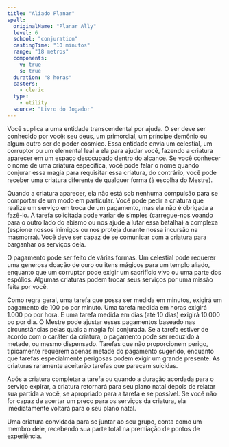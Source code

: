 ```yaml
---
title: "Aliado Planar"
spell:
  originalName: "Planar Ally"
  level: 6
  school: "conjuration"
  castingTime: "10 minutos"
  range: "18 metros"
  components:
    v: true
    s: true
  duration: "8 horas"
  casters:
    - cleric
  type:
    - utility
  source: "Livro do Jogador"
---
```


Você suplica a uma entidade transcendental por ajuda. O ser deve ser conhecido por você: seu deus, um primordial, um príncipe demônio ou algum outro ser de poder cósmico. Essa entidade envia um celestial, um corruptor ou um elemental leal a ela para ajudar você, fazendo a criatura aparecer em um espaço desocupado dentro do alcance. Se você conhecer o nome de uma criatura especifica, você pode falar o nome quando conjurar essa magia para requisitar essa criatura, do contrário, você pode receber uma criatura diferente de qualquer forma (à escolha do Mestre).

Quando a criatura aparecer, ela não está sob nenhuma compulsão para se comportar de um modo em particular. Você pode pedir a criatura que realize um serviço em troca de um pagamento, mas ela não é obrigada a fazê-lo. A tarefa solicitada pode variar de simples (carregue-nos voando para o outro lado do abismo ou nos ajude a lutar essa batalha) a complexa (espione nossos inimigos ou nos proteja durante nossa incursão na masmorra). Você deve ser capaz de se comunicar com a criatura para barganhar os serviços dela.

O pagamento pode ser feito de várias formas. Um celestial pode requerer uma generosa doação de ouro ou itens mágicos para um templo aliado, enquanto que um corruptor pode exigir um sacrifício vivo ou uma parte dos espólios. Algumas criaturas podem trocar seus serviços por uma missão feita por você.

Como regra geral, uma tarefa que possa ser medida em minutos, exigirá um pagamento de 100 po por minuto. Uma tarefa medida em horas exigirá 1.000 po por hora. E uma tarefa medida em dias (até 10 dias) exigirá 10.000 po por dia. O Mestre pode ajustar esses pagamentos baseado nas circunstâncias pelas quais a magia foi conjurada. Se a tarefa estiver de acordo com o caráter da criatura, o pagamento pode ser reduzido à metade, ou mesmo dispensado. Tarefas que não proporcionem perigo, tipicamente requerem apenas metade do pagamento sugerido, enquanto que tarefas especialmente perigosas podem exigir um grande presente. As criaturas raramente aceitarão tarefas que pareçam suicidas.

Após a criatura completar a tarefa ou quando a duração acordada para o serviço expirar, a criatura retornará para seu plano natal depois de relatar sua partida a você, se apropriado para a tarefa e se possível. Se você não for capaz de acertar um preço para os serviços da criatura, ela imediatamente voltará para o seu plano natal.

Uma criatura convidada para se juntar ao seu grupo, conta como um membro dele, recebendo sua parte total na premiação de pontos de experiência.
